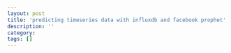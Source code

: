 ```yaml
---
layout: post
title: 'predicting timeseries data with influxdb and facebook prophet'
description: ''
category:
tags: []
---
```

